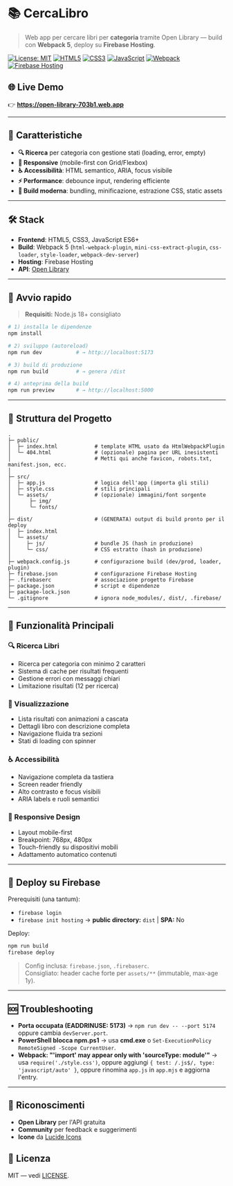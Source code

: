 # 📚 CercaLibro

> Web app per cercare libri per **categoria** tramite Open Library — build con **Webpack 5**, deploy su **Firebase Hosting**.

[![License: MIT](https://img.shields.io/badge/License-MIT-yellow.svg)](https://opensource.org/licenses/MIT)
[![HTML5](https://img.shields.io/badge/HTML5-E34F26?style=flat&logo=html5&logoColor=white)](https://developer.mozilla.org/en-US/docs/Web/HTML)
[![CSS3](https://img.shields.io/badge/CSS3-1572B6?style=flat&logo=css3&logoColor=white)](https://developer.mozilla.org/en-US/docs/Web/CSS)
[![JavaScript](https://img.shields.io/badge/JavaScript-F7DF1E?style=flat&logo=javascript&logoColor=black)](https://developer.mozilla.org/en-US/docs/Web/JavaScript)
[![Webpack](https://img.shields.io/badge/Build-Webpack_5-1f78c1?logo=webpack&logoColor=white)](https://webpack.js.org/)
[![Firebase Hosting](https://img.shields.io/badge/Hosting-Firebase-ffca28?logo=firebase&logoColor=black)](https://firebase.google.com/docs/hosting)

## 🌐 Live Demo
👉 **https://open-library-703b1.web.app**

---

## 🌟 Caratteristiche
- **🔍 Ricerca** per categoria con gestione stati (loading, error, empty)
- **📱 Responsive** (mobile-first con Grid/Flexbox)
- **♿ Accessibilità**: HTML semantico, ARIA, focus visibile
- **⚡ Performance**: debounce input, rendering efficiente
- **🧩 Build moderna**: bundling, minificazione, estrazione CSS, static assets

---

## 🛠️ Stack
- **Frontend**: HTML5, CSS3, JavaScript ES6+
- **Build**: Webpack 5 (`html-webpack-plugin`, `mini-css-extract-plugin`, `css-loader`, `style-loader`, `webpack-dev-server`)
- **Hosting**: Firebase Hosting
- **API**: [Open Library](https://openlibrary.org/developers/api)

---

## 🚀 Avvio rapido

> **Requisiti:** Node.js 18+ consigliato

```bash
# 1) installa le dipendenze
npm install

# 2) sviluppo (autoreload)
npm run dev           # → http://localhost:5173

# 3) build di produzione
npm run build         # → genera /dist

# 4) anteprima della build
npm run preview       # → http://localhost:5000
```

---

## 📁 Struttura del Progetto
```
.
├─ public/
│  ├─ index.html            # template HTML usato da HtmlWebpackPlugin
│  └─ 404.html              # (opzionale) pagina per URL inesistenti
│                           # Metti qui anche favicon, robots.txt, manifest.json, ecc.
│
├─ src/
│  ├─ app.js                # logica dell'app (importa gli stili)
│  ├─ style.css             # stili principali
│  └─ assets/               # (opzionale) immagini/font sorgente
│      ├─ img/
│      └─ fonts/
│
├─ dist/                    # (GENERATA) output di build pronto per il deploy
│  ├─ index.html
│  └─ assets/
│     ├─ js/                # bundle JS (hash in produzione)
│     └─ css/               # CSS estratto (hash in produzione)
│
├─ webpack.config.js        # configurazione build (dev/prod, loader, plugin)
├─ firebase.json            # configurazione Firebase Hosting
├─ .firebaserc              # associazione progetto Firebase
├─ package.json             # script e dipendenze
├─ package-lock.json
└─ .gitignore               # ignora node_modules/, dist/, .firebase/
```

---

## 🎯 Funzionalità Principali

### 🔍 Ricerca Libri
- Ricerca per categoria con minimo 2 caratteri
- Sistema di cache per risultati frequenti
- Gestione errori con messaggi chiari
- Limitazione risultati (12 per ricerca)

### 📖 Visualizzazione
- Lista risultati con animazioni a cascata
- Dettagli libro con descrizione completa
- Navigazione fluida tra sezioni
- Stati di loading con spinner

### ♿ Accessibilità
- Navigazione completa da tastiera
- Screen reader friendly
- Alto contrasto e focus visibili
- ARIA labels e ruoli semantici

### 📱 Responsive Design
- Layout mobile-first
- Breakpoint: 768px, 480px
- Touch-friendly su dispositivi mobili
- Adattamento automatico contenuti

---

## 🔧 Deploy su Firebase

Prerequisiti (una tantum):
- `firebase login`
- `firebase init hosting`  → **public directory:** `dist`  | **SPA:** No

Deploy:
```bash
npm run build
firebase deploy
```

> Config inclusa: `firebase.json`, `.firebaserc`.  
> Consigliato: header cache forte per `assets/**` (immutable, max-age 1y).

---

## 🆘 Troubleshooting
- **Porta occupata (EADDRINUSE: 5173)** → `npm run dev -- --port 5174` oppure cambia `devServer.port`.
- **PowerShell blocca npm.ps1** → usa **cmd.exe** o `Set-ExecutionPolicy RemoteSigned -Scope CurrentUser`.
- **Webpack: "'import' may appear only with 'sourceType: module'"** → usa `require('./style.css')`, oppure aggiungi `{ test: /.js$/, type: 'javascript/auto' }`, oppure rinomina `app.js` in `app.mjs` e aggiorna l'entry.

---

## 🙏 Riconoscimenti
- **Open Library** per l'API gratuita
- **Community** per feedback e suggerimenti
- **Icone** da [Lucide Icons](https://lucide.dev/)

## 📜 Licenza
MIT — vedi [LICENSE](LICENSE).

